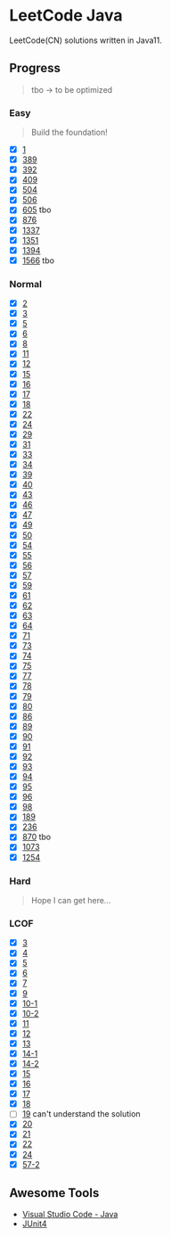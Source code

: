 # LeetCode Java

LeetCode(CN) solutions written in Java11.

## Progress

> tbo -> to be optimized

### Easy

> Build the foundation!

- [x] [1](leetcode/task1/Solution.java)
- [x] [389](leetcode/task389/Solution.java)
- [x] [392](leetcode/task392/Solution.java)
- [x] [409](leetcode/task409/Solution.java)
- [x] [504](leetcode/task504/Solution.java)
- [x] [506](leetcode/task506/Solution.java)
- [x] [605](leetcode/task605/Solution.java) tbo
- [x] [876](leetcode/task876/Solution.java)
- [x] [1337](leetcode/task1337/Solution.java)
- [x] [1351](leetcode/task1351/Solution.java)
- [x] [1394](leetcode/task1394/Solution.java)
- [x] [1566](leetcode/task1566/Solution.java) tbo

### Normal

- [x] [2](leetcode/task2/Solution.java)
- [x] [3](leetcode/task3/Solution.java)
- [x] [5](leetcode/task5/Solution.java)
- [x] [6](leetcode/task6/Solution.java)
- [x] [8](leetcode/task8/Solution.java)
- [x] [11](leetcode/task11/Solution.java)
- [x] [12](leetcode/task12/Solution.java)
- [x] [15](leetcode/task15/Solution.java)
- [x] [16](leetcode/task16/Solution.java)
- [x] [17](leetcode/task17/Solution.java)
- [x] [18](leetcode/task18/Solution.java)
- [x] [22](leetcode/task22/Solution.java)
- [x] [24](leetcode/task24/Solution.java)
- [x] [29](leetcode/task29/Solution.java)
- [x] [31](leetcode/task31/Solution.java)
- [x] [33](leetcode/task33/Solution.java)
- [x] [34](leetcode/task34/Solution.java)
- [x] [39](leetcode/task39/Solution.java)
- [x] [40](leetcode/task40/Solution.java)
- [x] [43](leetcode/task43/Solution.java)
- [x] [46](leetcode/task46/Solution.java)
- [x] [47](leetcode/task47/Solution.java)
- [x] [49](leetcode/task49/Solution.java)
- [x] [50](leetcode/task50/Solution.java)
- [x] [54](leetcode/task54/Solution.java)
- [x] [55](leetcode/task55/Solution.java)
- [x] [56](leetcode/task56/Solution.java)
- [x] [57](leetcode/task57/Solution.java)
- [x] [59](leetcode/task59/Solution.java)
- [x] [61](leetcode/task61/Solution.java)
- [x] [62](leetcode/task62/Solution.java)
- [x] [63](leetcode/task63/Solution.java)
- [x] [64](leetcode/task64/Solution.java)
- [x] [71](leetcode/task71/Solution.java)
- [x] [73](leetcode/task73/Solution.java)
- [x] [74](leetcode/task74/Solution.java)
- [x] [75](leetcode/task75/Solution.java)
- [x] [77](leetcode/task77/Solution.java)
- [x] [78](leetcode/task78/Solution.java)
- [x] [79](leetcode/task79/Solution.java)
- [x] [80](leetcode/task80/Solution.java)
- [x] [86](leetcode/task86/Solution.java)
- [x] [89](leetcode/task89/Solution.java)
- [x] [90](leetcode/task90/Solution.java)
- [x] [91](leetcode/task91/Solution.java)
- [x] [92](leetcode/task92/Solution.java)
- [x] [93](leetcode/task93/Solution.java)
- [x] [94](leetcode/task94/Solution.java)
- [x] [95](leetcode/task95/Solution.java)
- [x] [96](leetcode/task96/Solution.java)
- [x] [98](leetcode/task98/Solution.java)
- [x] [189](leetcode/task189/Solution.java)
- [x] [236](leetcode/task236/Solution.java)
- [x] [870](leetcode/task870/Solution.java) tbo
- [x] [1073](leetcode/task1073/Solution.java)
- [x] [1254](leetcode/task1254/Solution.java)

### Hard

> Hope I can get here...

### LCOF

- [x] [3](lcof/task3/Solution.java)
- [x] [4](lcof/task4/Solution.java)
- [x] [5](lcof/task5/Solution.java)
- [x] [6](lcof/task6/Solution.java)
- [x] [7](lcof/task7/Solution.java)
- [x] [9](lcof/task9/CQueue.java)
- [x] [10-1](lcof/task10_1/Solution.java)
- [x] [10-2](lcof/task10_2/Solution.java)
- [x] [11](lcof/task11/Solution.java)
- [x] [12](lcof/task12/Solution.java)
- [x] [13](lcof/task13/Solution.java)
- [x] [14-1](lcof/task14_1/Solution.java)
- [x] [14-2](lcof/task14_2/Solution.java)
- [x] [15](lcof/task15/Solution.java)
- [x] [16](lcof/task16/Solution.java)
- [x] [17](lcof/task17/Solution.java)
- [x] [18](lcof/task18/Solution.java)
- [ ] [19](lcof/task19/Solution.java) can't understand the solution
- [x] [20](lcof/task20/Solution.java)
- [x] [21](lcof/task21/Solution.java)
- [x] [22](lcof/task22/Solution.java)
- [x] [24](lcof/task24/Solution.java)
- [x] [57-2](lcof/task57_2/Solution.java)

## Awesome Tools

- [Visual Studio Code - Java](https://code.visualstudio.com/docs/java/java-tutorial)
- [JUnit4](https://github.com/junit-team/junit4)
